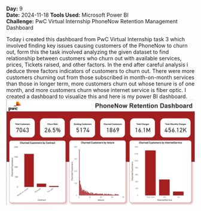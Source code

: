 **Day:** 9  
**Date:** 2024-11-18 
**Tools Used:** Microsoft Power BI  
**Challenge:** PwC Virtual Internship PhoneNow Retention Management Dashboard

Today i created this dashboard from PwC Virtual Internship task 3 which involved finding key issues causing customers of the PhoneNow to churn out, form this the task involved analyzing the given dataset to find relationship between customers who churn out with available services, prices, Tickets raised, and other factors. In the end after careful analysis i deduce three factors indicators of customers to churn out. There were more customers churning out from those subscribed in month-on-month services than those in longer term, more customers churn out whose tenure is of one month, and more customers churn whose internet service is fiber optic. I created a dashboard to visualize this and here is my power BI dashboard.
![Dashboard](https://github.com/ShafiiRJuma/30-Days-Challenge-Data-Analysis/blob/main/DayNineScreenShots/PhoneNow.jpg)


